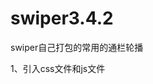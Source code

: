 # swiper3.4.2
swiper自己打包的常用的通栏轮播


1、引入css文件和js文件
<link rel="stylesheet" href="css/swiper.css">
<script src="js/swiper.js">

2、构建HTML结构
<div class="swiper-container">
	<div class="swiper-wrapper">
		<div class="swiper-slide"></div>
		<div class="swiper-slide"></div>
		<div class="swiper-slide"></div>
	</div>
	<div class="swiper-pagination"></div>
	<div class="swiper-button-next"></div>
	<div class="swiper-button-prev"></div>
</div>
需要注意的是，图片使用背景图像的方式引用
<div class="swiper-slide" style="background:url(images/1.jpg) no-repeat center center"></div>

3、定义样式表文件，控制最外层的.swiper-container的尺寸
如果是满屏的，只需要给一个高度既可
.swiper-container{
	height:300px;
}
如果不是通栏满屏的，需要给最外层的元素一个宽度
.swiper-container{
	width:1200px;
	height:400px;
}

================================================
swiper-container的初始化我放进了swiper.js文件的最后面，主要是为了简化

